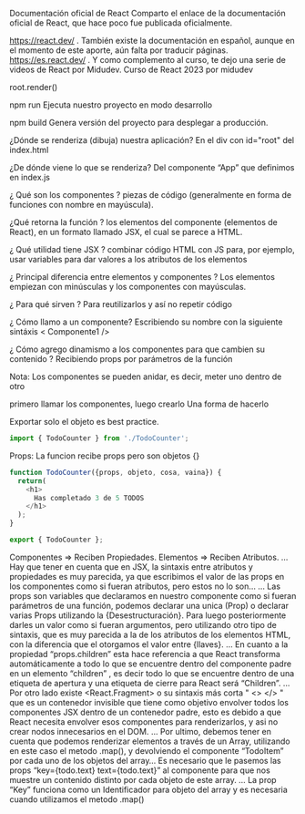 Documentación oficial de React
Comparto el enlace de la documentación oficial de React, que hace poco fue publicada oficialmente.

https://react.dev/
.
También existe la documentación en español, aunque en el momento de este aporte, aún falta por traducir páginas.
https://es.react.dev/
.
Y como complemento al curso, te dejo una serie de videos de React por Midudev.
Curso de React 2023 por midudev

root.render(<Todocount>)

npm run Ejecuta nuestro proyecto en modo desarrollo

npm build Genera versión del proyecto para desplegar a producción.

¿Dónde se renderiza (dibuja) nuestra aplicación? En el div con id="root" del index.html

¿De dónde viene lo que se renderiza? Del componente “App” que definimos en index.js

¿ Qué son los componentes ? piezas de código (generalmente en forma de funciones con nombre en mayúscula).

¿Qué retorna la función ? los elementos del componente (elementos de React), en un formato llamado JSX, el cual se parece a HTML.

¿ Qué utilidad tiene JSX ? combinar código HTML con JS para, por ejemplo, usar variables para dar valores a los atributos de los elementos

¿ Principal diferencia entre elementos y componentes ? Los elementos empiezan con minúsculas y los componentes con mayúsculas.

¿ Para qué sirven ? Para reutilizarlos y así no repetir código

¿ Cómo llamo a un componente? Escribiendo su nombre con la siguiente sintáxis < Componente1 />

¿ Cómo agrego dinamismo a los componentes para que cambien su contenido ? Recibiendo props por parámetros de la función

Nota: Los componentes se pueden anidar, es decir, meter uno dentro de otro

primero llamar los componentes, luego crearlo Una forma de hacerlo

Exportar solo el objeto es best practice.

```js
import { TodoCounter } from './TodoCounter';
```

Props:
La funcion recibe props pero son objetos {}

```js
function TodoCounter({props, objeto, cosa, vaina}) {
  return(
    <h1>
      Has completado 3 de 5 TODOS
    </h1>
  );
}

export { TodoCounter };
```

Componentes => Reciben Propiedades.
Elementos => Reciben Atributos.
…
Hay que tener en cuenta que en JSX, la sintaxis entre atributos y propiedades es muy parecida, ya que escribimos el valor de las props en los componentes como si fueran atributos, pero estos no lo son…
…
Las props son variables que declaramos en nuestro componente como si fueran parámetros de una función, podemos declarar una unica (Prop) o declarar varias Props utilizando la {Desestructuración}.
Para luego posteriormente darles un valor como si fueran argumentos, pero utilizando otro tipo de sintaxis, que es muy parecida a la de los atributos de los elementos HTML, con la diferencia que el otorgamos el valor entre {llaves}.
…
En cuanto a la propiedad “props.children” esta hace referencia a que React transforma automáticamente a todo lo que se encuentre dentro del componente padre en un elemento “children” , es decir todo lo que se encuentre dentro de una etiqueta de apertura <Component> y una etiqueta de cierre </Component> para React será “Children”.
…
Por otro lado existe <React.Fragment> o su sintaxis más corta " <> </> " que es un contenedor invisible que tiene como objetivo envolver todos los componentes JSX dentro de un contenedor padre, esto es debido a que React necesita envolver esos componentes para renderizarlos, y asi no crear nodos innecesarios en el DOM.
…
Por ultimo, debemos tener en cuenta que podemos renderizar elementos a través de un Array, utilizando en este caso el metodo .map(), y devolviendo el componente “TodoItem” por cada uno de los objetos del array…
Es necesario que le pasemos las props “key={todo.text} text={todo.text}” al componente para que nos muestre un contenido distinto por cada objeto de este array.
…
La prop “Key” funciona como un Identificador para objeto del array y es necesaria cuando utilizamos el metodo .map()

